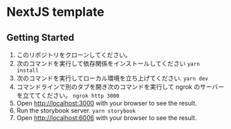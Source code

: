 # NextJS template

## Getting Started

1. このリポジトリをクローンしてください。
2. 次のコマンドを実行して依存関係をインストールしてください
   `yarn install`
3. 次のコマンドを実行してローカル環境を立ち上げてください.
   `yarn dev`
4. コマンドラインで別のタブを開き次のコマンドを実行して ngrok のサーバーを立ててください。
   `ngrok http 3000`
5. Open [http://localhost:3000](http://localhost:3000) with your browser to see the result.
6. Run the storybook server.
   `yarn storybook`
7. Open [http://localhost:6006](http://localhost:6006) with your browser to see the result.
